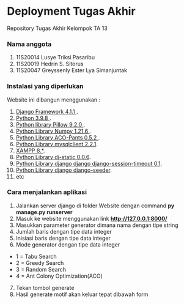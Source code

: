 # Deployment Tugas Akhir
Repository Tugas Akhir Kelompok TA 13

### Nama anggota
1. 11S20014 Lusye Triksi Pasaribu
2. 11S20019 Hedrin S. Sitorus
3. 11S20047 Greyssenly Ester Lya Simanjuntak


### Instalasi yang diperlukan
Website ini dibangun menggunakan :
1. [Django Framework 4.1.1 ](https://www.djangoproject.com/download/).
2. [Python 3.9.8 ](https://www.python.org/downloads/).
3. [Python library Pillow 9.2.0 ](https://pillow.readthedocs.io/en/stable/installation.html).
4. [Python Library Numpy 1.21.6 ](https://numpy.org/install/).
5. [Python Library ACO-Pants 0.5.2 ](https://pypi.org/project/ACO-Pants/).
6. [Python Library mysqlclient 2.2.1](https://pypi.org/project/mysqlclient/).
7. [XAMPP 8.*](https://www.apachefriends.org/download.html).
8. [Python Library dj-static 0.0.6](https://github.com/heroku-python/dj-static).
9. [Python Library django django django-session-timeout 0.1](https://pypi.org/project/django-session-timeout/).
10. [Python Library django django-seeder](/#).
11. etc


### Cara menjalankan aplikasi
1. Jalankan server django di folder Website dengan command **py manage.py runserver**
2. Masuk ke website menggunakan link **http://127.0.0.1:8000/**
3. Masukkan parameter generator dimana nama dengan tipe string
4. Jumlah baris dengan tipe data integer
5. Inisiasi baris dengan tipe data integer
6. Mode generator dengan tipe data integer 
- 1 = Tabu Search
- 2 = Greedy Search
- 3 = Random Search
- 4 = Ant Colony Optimization(ACO)
7. Tekan tombol generate
8. Hasil generate motif akan keluar tepat dibawah form

